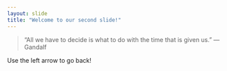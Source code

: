 ```yaml
---
layout: slide
title: "Welcome to our second slide!"
---
```

>“All we have to decide is what to do with the time that is given us.” — Gandalf
>
Use the left arrow to go back!
